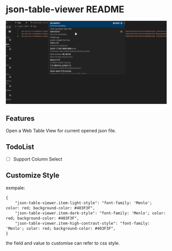 # json-table-viewer README

![tutorial](https://raw.githubusercontent.com/godtang/vscode-json-log-viewer/main/show.gif)

## Features

Open a Web Table View for current opened json file.

## TodoList

* [ ] Support Column Select

## Customize Style

exmpale:

```
{
    "json-table-viewer.item-light-style": "font-family: 'Menlo'; color: red; background-color: #403F3F",
    "json-table-viewer.item-dark-style": "font-family: 'Menlo'; color: red; background-color: #403F3F",
    "json-table-viewer.item-high-contrast-style": "font-family: 'Menlo'; color: red; background-color: #403F3F",
}
```

the field and value to customise can refer to css style.